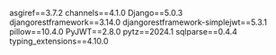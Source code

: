asgiref==3.7.2
channels==4.1.0
Django==5.0.3
djangorestframework==3.14.0
djangorestframework-simplejwt==5.3.1
pillow==10.4.0
PyJWT==2.8.0
pytz==2024.1
sqlparse==0.4.4
typing_extensions==4.10.0
